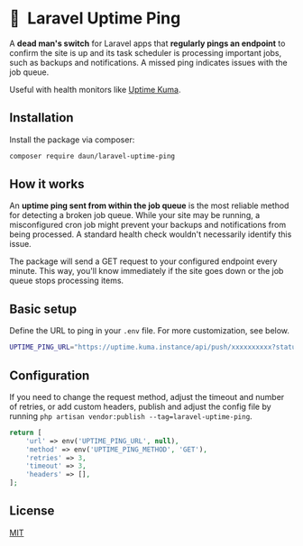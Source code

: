 # 📡  Laravel Uptime Ping

A **dead man's switch** for Laravel apps that **regularly pings an endpoint** to confirm the site is
up and its task scheduler is processing important jobs, such as backups and notifications. A missed
ping indicates issues with the job queue.

Useful with health monitors like [Uptime Kuma](https://uptime.kuma.pet/).

## Installation

Install the package via composer:

```bash
composer require daun/laravel-uptime-ping
```

## How it works

An **uptime ping sent from within the job queue** is the most reliable method for detecting a broken
job queue. While your site may be running, a misconfigured cron job might prevent your backups and
notifications from being processed. A standard health check wouldn't necessarily identify this issue.

The package will send a GET request to your configured endpoint every minute. This way, you'll know
immediately if the site goes down or the job queue stops processing items.

## Basic setup

Define the URL to ping in your `.env` file. For more customization, see below.

```bash
UPTIME_PING_URL="https://uptime.kuma.instance/api/push/xxxxxxxxxx?status=up&msg=OK&ping="
```

## Configuration

If you need to change the request method, adjust the timeout and number of retries, or add custom
headers, publish and adjust the config file by running
`php artisan vendor:publish --tag=laravel-uptime-ping`.

```php
return [
    'url' => env('UPTIME_PING_URL', null),
    'method' => env('UPTIME_PING_METHOD', 'GET'),
    'retries' => 3,
    'timeout' => 3,
    'headers' => [],
];
```

## License

[MIT](https://opensource.org/licenses/MIT)
